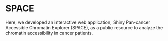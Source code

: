 # SPACE
Here, we developed an interactive web application, Shiny Pan-cancer Accessible Chromatin Explorer (SPACE), as a public resource to analyze the chromatin accessibility in cancer patients.
